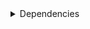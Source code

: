 <details>
<summary>Dependencies</summary>
|Dependency|Before|After|Explicit|Environments|
|-|-|-|-|-|
|typos|1.21.0|1.22.7|true|lint on *all platforms*|
|ordered_enum|0.0.8|0.0.9|true|{build, default, py312} on *all platforms*|
|pydantic|2.7.1|2.7.4|true|{build, default, py312} on *all platforms*|
|pytest|8.2.1|8.2.2|true|{default, py312} on *all platforms*|
|ruff|0.4.4|0.4.9|true|lint on *all platforms*|
|py-rattler|py312h1a1520d_0|py312had01cb0_0|true|{default, py312} on osx-arm64|
|ca-certificates|2024.2.2|2024.6.2|false|*all*|
|certifi|2024.2.2|2024.6.2|false|build on *all platforms*|
|filelock|3.14.0|3.15.1|false|lint on *all platforms*|
|libsqlite|3.45.3|3.46.0|false|*all*|
|libzlib|1.2.13|1.3.1|false|*all*|
|more-itertools|10.2.0|10.3.0|false|build on *all platforms*|
|nodeenv|1.8.0|1.9.1|false|lint on *all platforms*|
|packaging|24.0|24.1|false|{build, default, py312} on *all platforms*|
|pkginfo|1.10.0|1.11.1|false|build on *all platforms*|
|typing-extensions|4.11.0|4.12.2|false|{build, default, py312} on *all platforms*|
|typing_extensions|4.11.0|4.12.2|false|{build, default, py312} on *all platforms*|
|vc14_runtime|14.38.33135|14.40.33810|false|*all envs* on win-64|
|vs2015_runtime|14.38.33135|14.40.33810|false|*all envs* on win-64|
|zipp|3.17.0|3.19.2|false|{build, default, py312} on *all platforms*|
|cryptography|42.0.7|42.0.8|false|build on linux-64|
|openssl|3.3.0|3.3.1|false|*all*|
|pydantic-core|2.18.2|2.18.4|false|{build, default, py312} on *all platforms*|
|requests|2.32.2|2.32.3|false|build on *all platforms*|
|ld_impl_linux-64|hf3520f5_1|hf3520f5_4|false|*all envs* on linux-64|
|libgcc-ng|h77fa898_7|h77fa898_9|false|*all envs* on linux-64|
|libgomp|h77fa898_7|h77fa898_9|false|*all envs* on linux-64|
|libstdcxx-ng|hc0a3c3a_7|hc0a3c3a_9|false|{build, lint} on linux-64|
|vc|ha32ba9b_20|h8a93ad2_20|false|*all envs* on win-64|
</details>

[^1]: **Bold** means explicit dependency.
[^2]: Dependency got downgraded.
